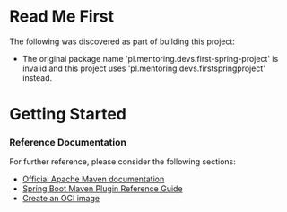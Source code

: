 # Read Me First
The following was discovered as part of building this project:

* The original package name 'pl.mentoring.devs.first-spring-project' is invalid and this project uses 'pl.mentoring.devs.firstspringproject' instead.

# Getting Started

### Reference Documentation
For further reference, please consider the following sections:

* [Official Apache Maven documentation](https://maven.apache.org/guides/index.html)
* [Spring Boot Maven Plugin Reference Guide](https://docs.spring.io/spring-boot/docs/2.6.4/maven-plugin/reference/html/)
* [Create an OCI image](https://docs.spring.io/spring-boot/docs/2.6.4/maven-plugin/reference/html/#build-image)

